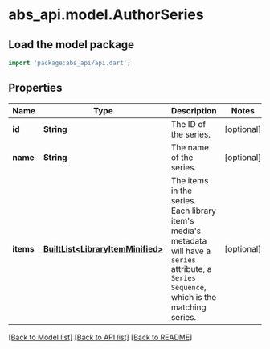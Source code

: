 # abs_api.model.AuthorSeries

## Load the model package
```dart
import 'package:abs_api/api.dart';
```

## Properties
Name | Type | Description | Notes
------------ | ------------- | ------------- | -------------
**id** | **String** | The ID of the series. | [optional] 
**name** | **String** | The name of the series. | [optional] 
**items** | [**BuiltList&lt;LibraryItemMinified&gt;**](LibraryItemMinified.md) | The items in the series. Each library item's media's metadata will have a `series` attribute, a `Series Sequence`, which is the matching series. | [optional] 

[[Back to Model list]](../README.md#documentation-for-models) [[Back to API list]](../README.md#documentation-for-api-endpoints) [[Back to README]](../README.md)


